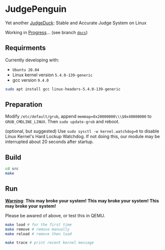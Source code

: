 # JudgePenguin

Yet another [JudgeDuck](https://github.com/JudgeDuck/JudgeDuck-OS): Stable and Accurate Judge System on Linux

Working in [Progress](https://github.com/shanjb0221/JudgePenguin/tree/docs)... (see branch [`docs`](https://github.com/shanjb0221/JudgePenguin/tree/docs))

## Requirments

Currently developing with:

- `Ubuntu 20.04`
- Linux kernel version `5.4.0-139-generic`
- gcc version `9.4.0`


```bash
sudo apt install gcc linux-headers-5.4.0-139-generic
```

## Preparation

Modify `/etc/default/grub`, append `memmap=0x20000000\\\$0x40000000` to `GRUB_CMDLINE_LINUX`. Then `sudo update-grub` and reboot.

(optional, but suggested) Use `sudo sysctl -w kernel.watchdog=0` to disable Linux Kernel's Hard Lockup Watchdog. If not doing this, our module may be interrupted about 20 seconds after startup. 

## Build

```bash
cd src
make
```

## Run

<u>**Warning**</u>: **This may broke your system! This may broke your system! This may broke your system!**

Please be awared of above, or test this in QEMU.

```bash
make load # for the first time
make remove # remove manually
make reload # remove then load

make trace # print recent kernel message
```
